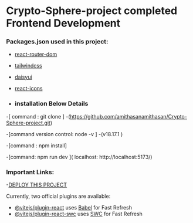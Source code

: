 # Crypto-Sphere-project completed Frontend Development
### Packages.json used in this project:

- [react-router-dom](https://www.npmjs.com/package/react-router-dom)
- [tailwindcss](https://tailwindcss.com/docs/guides/vite)
- [daisyui](https://daisyui.com/docs/install/)
- [react-icons](https://www.npmjs.com/package/react-icons)
  
- ### installation Below Details
-[ command : git clone ]
-(https://github.com/amithasanamithasan/Crypto-Sphere-project.git)

-[command version control: node -v ]
 -(v18.17.1 )

-[command : npm install]

-[command: npm run dev ]( localhost:  http://localhost:5173/)

### Important  Links:
-[DEPLOY THIS PROJECT](https://66f2cf9146847235c0237dd0--soft-froyo-4c086e.netlify.app/#)




Currently, two official plugins are available:

- [@vitejs/plugin-react](https://github.com/vitejs/vite-plugin-react/blob/main/packages/plugin-react/README.md) uses [Babel](https://babeljs.io/) for Fast Refresh
- [@vitejs/plugin-react-swc](https://github.com/vitejs/vite-plugin-react-swc) uses [SWC](https://swc.rs/) for Fast Refresh

